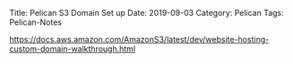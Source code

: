 Title: Pelican S3 Domain Set up
Date: 2019-09-03
Category: Pelican
Tags: Pelican-Notes


https://docs.aws.amazon.com/AmazonS3/latest/dev/website-hosting-custom-domain-walkthrough.html